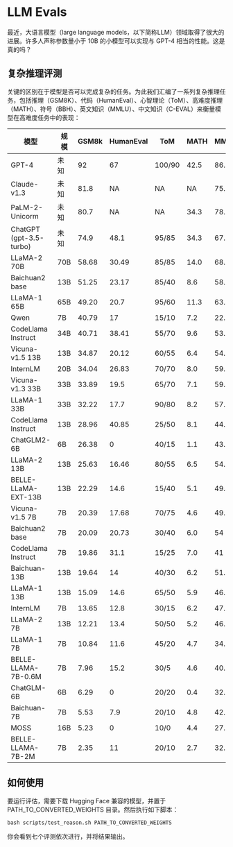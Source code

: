 # LLM Evals

最近，大语言模型（large language models，以下简称LLM）领域取得了很大的进展。许多人声称参数量小于 10B 的小模型可以实现与 GPT-4 相当的性能。这是真的吗？


## 复杂推理评测

关键的区别在于模型是否可以完成复杂的任务。为此我们汇编了一系列复杂推理任务，包括推理（GSM8K）、代码（HumanEval）、心智理论（ToM）、高难度推理（MATH）、符号（BBH）、英文知识（MMLU）、中文知识（C-EVAL）来衡量模型在高难度任务中的表现：

| 模型                      | 规模  | GSM8k  | HumanEval | ToM    | MATH | MMLU | BBH     | C-EVAL |
| ----------------------- | --- |--------| --------- | ------ | ---- | ---- | ------- | ------ |
| GPT-4                   | 未知  | 92     | 67        | 100/90 | 42.5 | 86.4 | NA      | 68.7   |
| Claude-v1.3             | 未知  | 81.8   | NA        | NA     | NA   | 75.6 | 67.3    | 54.2   |
| PaLM-2-Unicorm          | 未知  | 80.7   | NA        | NA     | 34.3 | 78.3 | 78.1    | NA     |
| ChatGPT (gpt-3.5-turbo) | 未知  | 74.9   | 48.1      | 95/85  | 34.3 | 67.3 | 70.1    | 54.4   |
| LLaMA-2 70B             | 70B | 58.68  | 30.49     | 85/85  | 14.0 | 68.9 | 51.08   | 50.59  |
| Baichuan2 base          | 13B | 51.25  | 23.17     | 85/40  | 8.6  | 58.8 | 36.69   | 57.88  |
| LLaMA-1 65B             | 65B | 49.20  | 20.7      | 95/60  | 11.3 | 63.4 | 46.57   | 41.31  |
| Qwen                    | 7B  | 40.79  | 17        | 15/10  | 7.2  | 22.9 | 18.77   | 58.99  |
| CodeLlama Instruct      | 34B | 40.71  | 38.41     | 55/70  | 9.6  | 53.6 | 49.24   | 44.06  |
| Vicuna-v1.5 13B         | 13B | 34.87  | 20.12     | 60/55  | 6.4  | 54.9 | 41.58   | 40.94  |
| InternLM                | 20B | 34.04  | 26.83     | 70/70  | 8.0  | 59.6 |         | 53.12  |
| Vicuna-v1.3 33B         | 33B | 33.89  | 19.5      | 65/70  | 7.1  | 59.4 | 44.49   | 40.49  |
| LLaMA-1 33B             | 33B | 32.22  | 17.7      | 90/80  | 8.2  | 57.8 | 40.22   | 39.38  |
| CodeLlama Instruct      | 13B | 28.96  | 40.85     | 25/50  | 8.1  | 44.7 | 39.29   | 36.63  |
| ChatGLM2-6B             | 6B  | 26.38  | 0         | 40/15  | 1.1  | 43.2 | 30.66   | 39.52  |
| LLaMA-2 13B             | 13B | 25.63  | 16.46     | 80/55  | 6.5  | 54.8 | 37.44   | 39.67  |
| BELLE-LLaMA-EXT-13B     | 13B | 22.29  | 14.6      | 15/40  | 5.1  | 49.4 | 26.4    | 40.64  |
| Vicuna-v1.5 7B          | 7B  | 20.39  | 17.68     | 70/75  | 4.6  | 49.9 | 36.71   | 37.74  |
| Baichuan2 base          | 7B  | 20.09  | 20.73     | 30/40  | 6.0  | 54   | 32.96   | 55.57  |
| CodeLlama Instruct      | 7B  | 19.86  | 31.1      | 15/25  | 7.0  | 41   | 34.45   | 35.59  |
| Baichuan-13B            | 13B | 19.64  | 14        | 40/30  | 6.2  | 51.3 | 32.85   | 52.6   |
| LLaMA-1 13B             | 13B | 15.09  | 14.6      | 65/50  | 5.9  | 46.7 | 31.25   | 30.24  |
| InternLM                | 7B  | 13.65  | 12.8      | 30/15  | 6.2  | 47.5 | 28.64   | 43.02  |
| LLaMA-2 7B              | 13B | 12.21  | 13.4      | 50/50  | 5.2  | 46.1 | 33.51   | 30.53  |
| LLaMA-1 7B              | 7B  | 10.84  | 11.6      | 45/20  | 4.7  | 34.1 | 27.2    | 27.41  |
| BELLE-LLAMA-7B-0.6M     | 7B  | 7.96   | 15.2      | 30/5   | 4.6  | 40.5 | 28.61   | 28.53  |
| ChatGLM-6B              | 6B  | 6.29   | 0         | 20/20  | 0.4  | 32.9 | 24.45   | 36.85  |
| Baichuan-7B             | 7B  | 5.53   | 7.9       | 20/10  | 4.8  | 42.5 | 26.75   | 42.57  |
| MOSS                    | 16B | 5.23   | 0         | 10/0   | 4.4  | 27.1 | 5.87    | 28.31  |
| BELLE-LLAMA-7B-2M       | 7B  | 2.35   | 11        | 20/10  | 2.7  | 32.6 | 25.65   | 30.39  |

## 如何使用

要运行评估，需要下载 Hugging Face 兼容的模型，并置于 PATH_TO_CONVERTED_WEIGHTS 目录。然后执行如下脚本：

```
bash scripts/test_reason.sh PATH_TO_CONVERTED_WEIGHTS
```

你会看到七个评测依次进行，并将结果输出。



